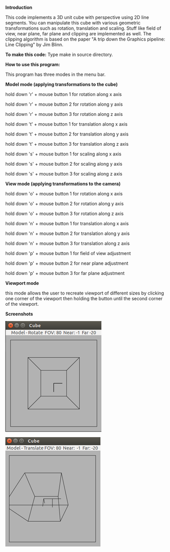 **Introduction**


This code implements a 3D unit cube with perspective using 2D line segments. You can manipulate this cube with various geometric transformations such as rotation, translation and scaling. Stuff like field of view, near plane, far plane and clipping are implemented as well. The clipping algorithm is based on the paper "A trip down the Graphics pipeline: Line Clipping" by Jim Blinn.

**To make this code:**
Type make in source directory.

**How to use this program:**

This program has three modes in the menu bar.

**Model mode (applying transformations to the cube)**

hold down 'r' + mouse button 1 for rotation along x axis

hold down 'r' + mouse button 2 for rotation along y axis

hold down 'r' + mouse button 3 for rotation along z axis

hold down 't' + mouse button 1 for translation along x axis

hold down 't' + mouse button 2 for translation along y axis

hold down 't' + mouse button 3 for translation along z axis

hold down 's' + mouse button 1 for scaling along x axis

hold down 's' + mouse button 2 for scaling along y axis

hold down 's' + mouse button 3 for scaling along z axis

**View mode (applying transformations to the camera)**

hold down 'o' + mouse button 1 for rotation along x axis

hold down 'o' + mouse button 2 for rotation along y axis

hold down 'o' + mouse button 3 for rotation along z axis

hold down 'n' + mouse button 1 for translation along x axis

hold down 'n' + mouse button 2 for translation along y axis

hold down 'n' + mouse button 3 for translation along z axis

hold down 'p' + mouse button 1 for field of view adjustment

hold down 'p' + mouse button 2 for near plane adjustment

hold down 'p' + mouse button 3 for far plane adjustment

**Viewport mode**

this mode allows the user to recreate viewport of different sizes by clicking one corner of the viewport then holding the button until the second corner of the viewport.

**Screenshots**

![Alt text](https://github.com/markqian/3D-cube-with-perspective/blob/master/screenshots/screenshot1.png)

![Alt text](https://github.com/markqian/3D-cube-with-perspective/blob/master/screenshots/screenshot2.png)
